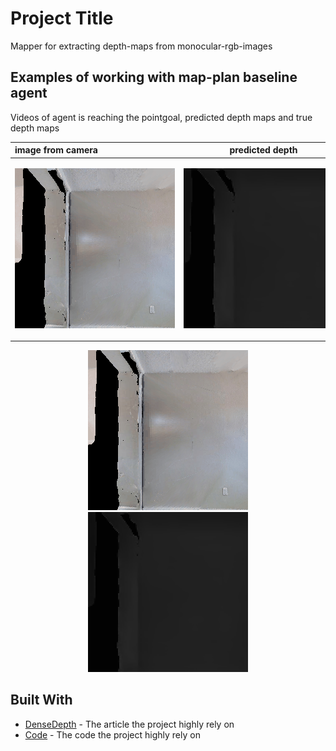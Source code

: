 # Project Title

Mapper for extracting depth-maps from monocular-rgb-images

## Examples of working with map-plan baseline agent

Videos of agent is reaching the pointgoal, predicted depth maps and true depth maps

| image from camera | predicted depth | true depth |
| :---         |     :---:      |          ---: |
| <p align="center"><img style="max-width:500px" src="./media/0000.gif"></p>   | <p align="center"><img style="max-width:500px" src="./media/0000_d.gif"></p>     | <p align="center"><img style="max-width:500px" src="./media/0000_td.gif"></p>    |
<p align="center"><img style="max-width:500px" src="./media/0000.gif"><img style="max-width:500px" src="./media/0000_d.gif"></p>   


## Built With

* [DenseDepth](https://arxiv.org/abs/1812.11941) - The article the project highly rely on
* [Code](https://github.com/ialhashim/DenseDepth) - The code the project highly rely on

